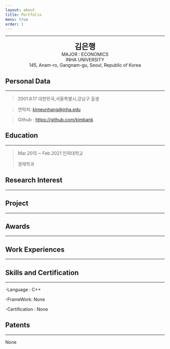 ```yaml
---
layout: about
title: Portfolio
menu: true
order: 1
---
```


---

<center>
<span style=
"font-size:170%;
font-weight:bold">
김은행
</span>
</center>

<center>MAJOR : ECONOMICS</center>

<center>INHA UNIVERSITY</center>

<center>145, Anam-ro, Gangnam-gu, Seoul, Republic of Korea</center>

## Personal Data

---

> 2001.8.17 대한민국,서울특별시,강남구 출생

> 연락처: kimeunhang@inha.edu

> Github : <a href="https://github.com/kimbank">https://github.com/kimbank</a>

## Education

---

> Mar.2015 ~ Feb.2021 인하대학교
>
> 경제학과

## Research Interest

---

<!-- - Computer Vision

  - image Object Detection
  - Vot
  - Semantic/Instance Segmentation
  - Super Resolution

- Machine Learning / Deep Learning
  - GAN
  - Few-Shot Learning
  - Meta Learning -->

## Project

---

<!-- - **Visual Object Tracking Using Plenoptic Image Sequences**

과학기술정보통신부-한성대 프로젝트 : 학부생 인턴

Lightfield 영상에서의 Siamease Network를 이용한 단일 객체 추적

- **FPV Swlf-driving RC Car**

VR 헤드셋을 통해 FPV 카메라에서 보내는 실시간 영상을 받으며 일반인들에게 조금더 쉽고 안전하게 자율주행을 체험해보는 프로젝트 수행

- **Anti Drone AI Robot using object detection**

SSD를 활용한 드론 탐지프로그램으로 라즈베리파이와 3D프린터를 이용해 만든 로봇이 드론을 인식하고 pan and tilt모터 체계를 이용하여 드론 트래킹

- **AI Mashroom Classificator App**

mobileNet을 이용한 classification으로 버섯을 구별해주는 인공지능 버섯 도감 어플로서 독버섯 채취 및 섭취 방지를 위한 어플 -->

## Awards

---

<!-- <u><strong><a href="https://www.youtube.com/watch?v=-ofj2vTvH0Q/">\*\*The 15th HANSUNG Engineering Competitive Exhibition[PM] 2019 </a></strong></u>

- BRONZE PRIZE, SPONSOR PRIZE

<u><strong><a href="https://www.youtube.com/watch?v=5rFu7Kv_DfY&t=362s">\*\*HANSUNG UNIVERSICY C&C FESTIVAL[PM] 2020</a></strong></u>

- BRONZE PRIZE

<a herf="https://www.youtube.com/watch?v=Mn9Dx5xukcg&t=10s"><u><strong>\*\*The 16th HANSUNG Engineering Competitive Exhibition[PM] 2020</strong></u></a>

- SILVER PRIZE , - BRONZE PRIZE

<a herf="https://www.youtube.com/watch?v=ah9MZQ0PjMI&t=60s"><u><strong>2020년 공개SW 개발자 대회(주최:과학기술정보통신부, 주관:정보통신산업진흥원) [PM] 2020</strong></u></a>

<a herf="https://blog.naver.com/khw11044/222152408161">BRONZE PRIZE</a> -->

## Work Experiences

---

<!-- -2020. 07 – 2020. 11 Visual Object Tracking Using Plenoptic Image Sequences,

Hansung Univ – ETRI

<a herf="https://github.com/khw11044/PlenOpticVot_Siamfc_2020">https://github.com/khw11044/PlenOpticVot_Siamfc_2020</a> -->

## Skills and Certification

---

-Language : C++

-FrameWork: None

-Certification : None

## Patents

---

None
